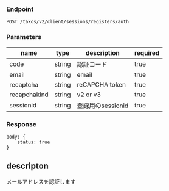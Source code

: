 ### Endpoint

```
POST /takos/v2/client/sessions/registers/auth
```

### Parameters

| name         | type   | description       | required |
| ------------ | ------ | ----------------- | -------- |
| code         | string | 認証コード        | true     |
| email        | string | email             | true     |
| recaptcha    | string | reCAPCHA token    | true     |
| recapchakind | string | v2 or v3          | true     |
| sessionid    | string | 登録用のsessionid | true     |

### Response

```
body: {
    status: true
}
```

## descripton

メールアドレスを認証します
